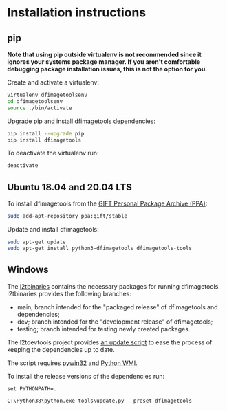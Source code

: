 # Installation instructions

## pip

**Note that using pip outside virtualenv is not recommended since it ignores
your systems package manager. If you aren't comfortable debugging package
installation issues, this is not the option for you.**

Create and activate a virtualenv:

```bash
virtualenv dfimagetoolsenv
cd dfimagetoolsenv
source ./bin/activate
```

Upgrade pip and install dfimagetools dependencies:

```bash
pip install --upgrade pip
pip install dfimagetools
```

To deactivate the virtualenv run:

```bash
deactivate
```

## Ubuntu 18.04 and 20.04 LTS

To install dfimagetools from the [GIFT Personal Package Archive (PPA)](https://launchpad.net/~gift):

```bash
sudo add-apt-repository ppa:gift/stable
```

Update and install dfimagetools:

```bash
sudo apt-get update
sudo apt-get install python3-dfimagetools dfimagetools-tools
```

## Windows

The [l2tbinaries](https://github.com/log2timeline/l2tbinaries) contains the
necessary packages for running dfimagetools. l2tbinaries provides the following
branches:

* main; branch intended for the "packaged release" of dfimagetools and dependencies;
* dev; branch intended for the "development release" of dfimagetools;
* testing; branch intended for testing newly created packages.

The l2tdevtools project provides [an update script](https://github.com/log2timeline/l2tdevtools/wiki/Update-script)
to ease the process of keeping the dependencies up to date.

The script requires [pywin32](https://github.com/mhammond/pywin32/releases) and
[Python WMI](https://pypi.org/project/WMI).

To install the release versions of the dependencies run:

```
set PYTHONPATH=.

C:\Python38\python.exe tools\update.py --preset dfimagetools
```

